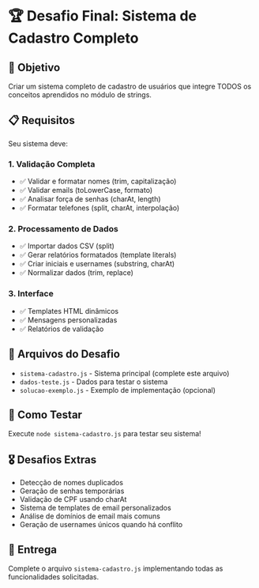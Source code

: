 # 🏆 Desafio Final: Sistema de Cadastro Completo

## 🎯 Objetivo

Criar um sistema completo de cadastro de usuários que integre TODOS os conceitos aprendidos no módulo de strings.

## 📋 Requisitos

Seu sistema deve:

### 1. Validação Completa

- ✅ Validar e formatar nomes (trim, capitalização)
- ✅ Validar emails (toLowerCase, formato)
- ✅ Analisar força de senhas (charAt, length)
- ✅ Formatar telefones (split, charAt, interpolação)

### 2. Processamento de Dados

- ✅ Importar dados CSV (split)
- ✅ Gerar relatórios formatados (template literals)
- ✅ Criar iniciais e usernames (substring, charAt)
- ✅ Normalizar dados (trim, replace)

### 3. Interface

- ✅ Templates HTML dinâmicos
- ✅ Mensagens personalizadas
- ✅ Relatórios de validação

## 📁 Arquivos do Desafio

- `sistema-cadastro.js` - Sistema principal (complete este arquivo)
- `dados-teste.js` - Dados para testar o sistema
- `solucao-exemplo.js` - Exemplo de implementação (opcional)

## 🧪 Como Testar

Execute `node sistema-cadastro.js` para testar seu sistema!

## 🎖️ Desafios Extras

- Detecção de nomes duplicados
- Geração de senhas temporárias
- Validação de CPF usando charAt
- Sistema de templates de email personalizados
- Análise de domínios de email mais comuns
- Geração de usernames únicos quando há conflito

## 🏁 Entrega

Complete o arquivo `sistema-cadastro.js` implementando todas as funcionalidades solicitadas.
